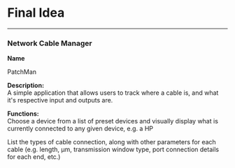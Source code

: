 # Final Idea

---

###  Network Cable Manager

**Name** 

PatchMan


**Description:** <br>
A simple application that allows users to track where a cable is, and what it's respective input and outputs are.

**Functions:** <br>
Choose a device from a list of preset devices and visually display what is currently connected to any given device, e.g. a HP 

List the types of cable connection, along with other parameters for each cable (e.g. length, µm, transmission window type, port connection details for each end, etc.) 

